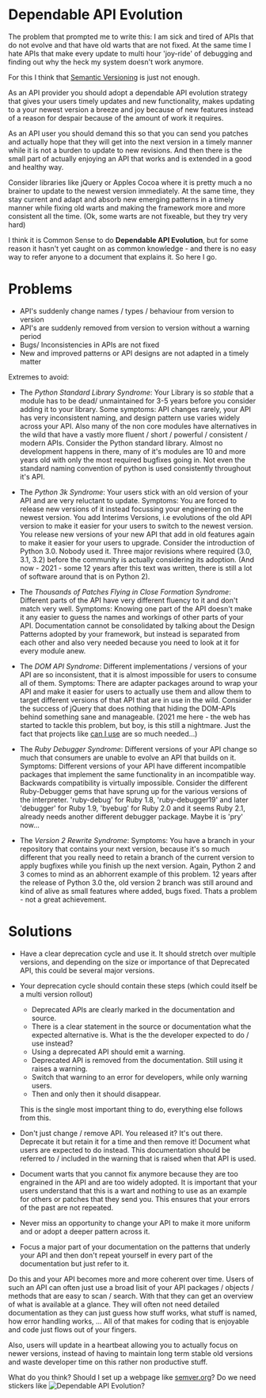 # Dependable API Evolution

The problem that prompted me to write this: I am sick and tired of APIs that do not evolve and that have old warts that are not fixed. At the same time I hate APIs that make every update to multi hour 'joy-ride' of debugging and finding out why the heck my system doesn't work anymore.

For this I think that [Semantic Versioning](https://semver.org) is just not enough.

As an API provider you should adopt a dependable API evolution strategy that gives your users timely updates and new functionality, makes updating to a your newest version a breeze and joy because of new features instead of a reason for despair because of the amount of work it requires.

As an API user you should demand this so that you can send you patches and actually hope that they will get into the next version in a timely manner while it is not a burden to update to new revisions. And then there is the small part of actually enjoying an API that works and is extended in a good and healthy way.

Consider libraries like jQuery or Apples Cocoa where it is pretty much a no brainer to update to the newest version immediately. At the same time, they stay current and adapt and absorb new emerging patterns in a timely manner while fixing old warts and making the framework more and more consistent all the time. (Ok, some warts are not fixeable, but they try very hard)

I think it is Common Sense to do **Dependable API Evolution**, but for some reason it hasn't yet caught on as common knowledge - and there is no easy way to refer anyone to a document that explains it. So here I go.

# Problems

- API's suddenly change names / types / behaviour from version to version
- API's are suddenly removed from version to version without a warning period
- Bugs/ Inconsistencies in APIs are not fixed
- New and improved patterns or API designs are not adapted in a timely matter

Extremes to avoid:

* The *Python Standard Library Syndrome*: Your Library is so *stable* that a module has to be dead/ unmaintained for 3-5 years before you consider adding it to your library. Some symptoms: API changes rarely, your API has very inconsistent naming, and design pattern use varies widely across your API. Also many of the non core modules have alternatives in the wild that have a vastly more fluent / short / powerful / consistent / modern APIs. Consider the Python standard library. Almost no development happens in there, many of it's modules are 10 and more years old with only the most required bugfixes going in. Not even the standard naming convention of python is used consistently throughout it's API.

* The *Python 3k Syndrome*: Your users stick with an old version of your API and are very reluctant to update. Symptoms: You are forced to release new versions of it instead focussing your engineering on the newest version. You add Interims Versions, i.e evolutions of the old API version to make it easier for your users to switch to the newest version. You release new versions of your new API that add in old features again to make it easier for your users to upgrade. Consider the introduction of Python 3.0. Nobody used it. Three major revisions where required (3.0, 3.1, 3.2) before the community is actually considering its adoption. (And now - 2021 -  some 12 years after this text was written, there is still a lot of software around that is on Python 2).

* The *Thousands of Patches Flying in Close Formation Syndrome*: Different parts of the API have very different fluency to it and don't match very well. Symptoms: Knowing one part of the API doesn't make it any easier to guess the names and workings of other parts of your API. Documentation cannot be consolidated by talking about the Design Patterns adopted by your framework, but instead is separated from each other and also very needed because you need to look at it for every module anew.

* The *DOM API Syndrome*: Different implementations / versions of your API are so inconsistent, that it is almost impossible for users to consume all of them. Symptoms: There are adapter packages around to wrap your API and make it easier for users to actually use them and allow them to target different versions of that API that are in use in the wild. Consider the success of jQuery that does nothing that hiding the DOM-APIs behind something sane and manageable. (2021 me here - the web has started to tackle this problem, but boy, is this still a nightmare. Just the fact that projects like [can I use](https://caniuse.com) are so much needed…)

* The *Ruby Debugger Syndrome*: Different versions of your API change so much that consumers are unable to evolve an API that builds on it. Symptoms: Different versions of your API have different incompatible packages that implement the same functionality in an incompatible way. Backwards compatibility is virtually impossible. Consider the different Ruby-Debugger gems that have sprung up for the various versions of the interpreter. 'ruby-debug' for Ruby 1.8, 'ruby-debugger19' and later 'debugger' for Ruby 1.9, 'byebug' for Ruby 2.0 and it seems Ruby 2.1, already needs another different debugger package. Maybe it is 'pry' now...

* The *Version 2 Rewrite Syndrome*: Symptoms: You have a branch in your repository that contains your next version, because it's so much different that you really need to retain a branch of the current version to apply bugfixes while you finish up the next version. Again, Python 2 and 3 comes to mind as an abhorrent example of this problem. 12 years after the release of Python 3.0 the, old version 2 branch was still around and kind of alive as small features where added, bugs fixed. Thats a problem - not a great achievement.

# Solutions

* Have a clear deprecation cycle and use it. It should stretch over multiple versions, and depending on the size or importance of that Deprecated API, this could be several major versions.
* Your deprecation cycle should contain these steps (which could itself be a multi version rollout)
  * Deprecated APIs are clearly marked in the documentation and source.
  * There is a clear statement in the source or documentation what the expected alternative is. What is the the developer expected to do / use instead?
  * Using a deprecated API should emit a warning.
  * Deprecated API is removed from the documentation. Still using it raises a warning.
  * Switch that warning to an error for developers, while only warning users.
  * Then and only then it should disappear. 
 
  This is the single most important thing to do, everything else follows from this.
* Don't just change / remove API. You released it? It's out there. Deprecate it but retain it for a time and then remove it! Document what users are expected to do instead. This documentation should be referred to / included in the warning that is raised when that API is used.
* Document warts that you cannot fix anymore because they are too engrained in the API and are too widely adopted. It is important that your users understand that this is a wart and nothing to use as an example for others or patches that they send you. This ensures that your errors of the past are not repeated.
* Never miss an opportunity to change your API to make it more uniform and or adopt a deeper pattern across it.
* Focus a major part of your documentation on the patterns that underly your API and then don't repeat yourself in every part of the documentation but just refer to it.

Do this and your API becomes more and more coherent over time. Users of such an API can often just use  a broad lisit of your API packages / objects / methods that are easy to scan / search. With that they can get an overview of what is available at a glance. They will often not need detailed documentation as they can just guess how stuff works, what stuff is named, how error handling works, … All of that makes for coding that is enjoyable and code just flows out of your fingers.

Also, users will update in a heartbeat allowing you to actually focus on newer versions, instead of having to maintain long term stable old versions and waste developer time on this rather non productive stuff.

What do you think? Should I set up a webpage like  [semver.org](http://semver.org)? Do we need stickers like ![Dependable API Evolution](https://img.shields.io/badge/Dependable%20API%20Evolution-1.0-success)?
